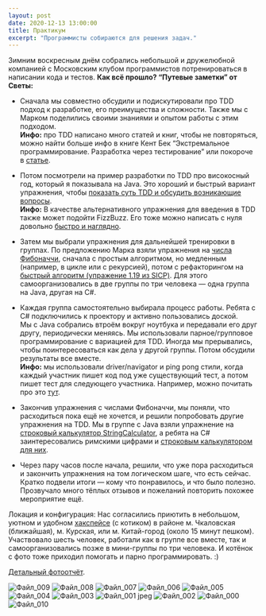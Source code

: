 ```yaml
---
layout: post
date: 2020-12-13 13:00:00
title: Практикум
excerpt: "Программисты собираются для решения задач."
---
```


Зимним воскресным днём собрались небольшой и дружелюбной компанией с Московским клубом программистов потренироваться в написании кода и тестов. 
**Как всё прошло? “Путевые заметки” от Светы:**

* Сначала мы совместно обсудили и подискутировали про TDD подход к разработке, его преимущества и сложности. Также мы с Марком поделились своими знаниями и опытом работы с этим подходом.<br />
**Инфо:** про TDD написано много статей и книг, чтобы не повторяться, можно найти больше инфо в книге Кент Бек “Экстремальное программирование. Разработка через тестирование”  или покороче в [статье](https://less.works/ru/less/technical-excellence/test-driven-development).

* Потом посмотрели на пример разработки по TDD про високосный год, который я показывала на Java. Это хороший и быстрый вариант упражнения, чтобы [показать суть TDD и обсудить возникающие вопросы](https://codingdojo.org/kata/LeapYears/).<br />
**Инфо:** В качестве альтернативного упражнения для введения в TDD также может подойти FizzBuzz. Его тоже можно написать с нуля довольно [быстро и наглядно](https://codingdojo.org/kata/FizzBuzz/).

* Затем мы выбрали упражнения для дальнейшей тренировки в группах. По предложению Марка взяли упражнения на [числа Фибоначчи](https://discourse.agiletechpraxis.com/t/the-nth-fibonacci-kata/46), сначала с простым алгоритмом, но медленным (например, в цикле или с рекурсией), потом с рефакторингом на [быстрый алгоритм (упражение 1.19 из SICP)](https://sicp.sergeykhenkin.com/2007/08/29/sicp-exercise-solution-1-19/). Для этого самоорганизовались в две группы по три человека — одна группа на Java, другая на C#.

* Каждая группа самостоятельно выбирала процесс работы. Ребята с C# подключились к проектору и активно пользовались доской.<br />
Мы с Java собрались втроём вокруг ноутбука и передавали его друг другу, периодически меняясь. Мы использовали парное/групповое программирование с вариацией для TDD. Иногда мы прерывались, чтобы поинтересоваться как дела у другой группы. Потом обсудили результаты все вместе.<br/>
**Инфо:** мы использовали driver/navigator и ping pong стили, когда каждый участник пишет код под уже существующий тест, а потом пишет тест для следующего участника. Например, можно почитать про это [тут](https://techrocks.ru/2019/04/09/6-pair-programming-styles/).

* Закончив упражнения с числами Фибоначчи, мы поняли, что расходиться пока ещё не хочется, и решили попробовать другие упражнения на TDD. Мы в группе с Java взяли упражнение на [строковый калькулятор StringCalculator](https://codingdojo.org/kata/StringCalculator/), а ребята на C# заинтересовались римскими цифрами и [строковым калькулятором для них](https://github.com/TDD-Katas/roman-numerals).

* Через пару часов после начала, решили, что уже пора расходиться и закончить упражнения на том логическом шаге, что есть сейчас. Кратко подвели итоги — кому что понравилось, и что было полезно. Прозвучало много тёплых отзывов и пожеланий повторить похожее мероприятие ещё.

Локация и конфигурация:
Нас согласились приютить в небольшом, уютном и удобном [хакспейсе](https://t.me/space_0x1b) (с котиком) в районе м. Чкаловская (ближайшая), м. Курская, или м. Китай-город (около 15 минут пешком). Участвовало шесть человек, работали как в группе все вместе, так и самоорганизовались позже в мини-группы по три человека. И котёнок с фото тоже приходил помогать и парно программировать. :)

[Детальный фотоотчёт](https://drive.google.com/drive/folders/1-007Viyy3YkEv6izUhS4nmcY3LFBa1c2?usp=sharing).

![Файл_009](https://github.com/progmsk/progmsk.github.io/assets/10639110/7b2a07fb-f3c4-4e97-b47b-d6353856dce9)
![Файл_008](https://github.com/progmsk/progmsk.github.io/assets/10639110/68cc091d-1876-44b9-9ed2-c6bd9a9a1b13)
![Файл_007](https://github.com/progmsk/progmsk.github.io/assets/10639110/e965b97f-c85d-4f88-97a1-88dbb7aa1240)
![Файл_006](https://github.com/progmsk/progmsk.github.io/assets/10639110/8176e057-6c08-41e3-8960-9dd2a9c8f4d1)
![Файл_005](https://github.com/progmsk/progmsk.github.io/assets/10639110/34a2fdab-e179-4854-bd08-7dfe90a47ce0)
![Файл_004](https://github.com/progmsk/progmsk.github.io/assets/10639110/fe2bf84a-96ff-4724-ac2e-e0443ceb4b3d)
![Файл_003](https://github.com/progmsk/progmsk.github.io/assets/10639110/387c67bd-e302-47cf-9be5-96aa91ccc1f9)
![Файл_001 jpeg](https://github.com/progmsk/progmsk.github.io/assets/10639110/c80eaf11-7d9a-4a3b-a7ac-ce430332d68d)
![Файл_002](https://github.com/progmsk/progmsk.github.io/assets/10639110/302c17d0-7977-4a30-83f8-5f32e895b92d)
![Файл_000](https://github.com/progmsk/progmsk.github.io/assets/10639110/421a5041-8201-44db-9a56-ef92e5c5e72e)
![Файл_010](https://github.com/progmsk/progmsk.github.io/assets/10639110/192dfe34-8af9-4f04-973d-0c0b2f07f30f)

